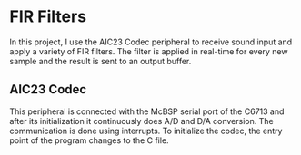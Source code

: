 # FIR Filters
In this project, I use the AIC23 Codec peripheral to receive sound input and apply a variety of FIR filters. The filter is applied in real-time for every new sample and the result is sent to an output buffer.

## AIC23 Codec
This peripheral is connected with the McBSP serial port of the C6713 and after its initialization it continuously does A/D and D/A conversion. The communication is done using interrupts. To initialize the codec, the entry point of the program changes to the C file.